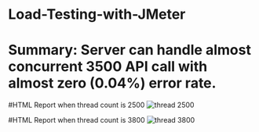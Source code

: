# Load-Testing-with-JMeter
# Summary: Server can handle almost concurrent 3500 API call with almost zero (0.04%) error rate.
#HTML Report when thread count is 2500
![thread 2500](https://user-images.githubusercontent.com/42938943/183656952-cba53a41-d581-419f-b5b7-1cba871e3c3f.png)

#HTML Report when thread count is 3800
![thread 3800](https://user-images.githubusercontent.com/42938943/183657106-68b17166-db4a-4ce3-9c76-e7c855553fd7.png)
